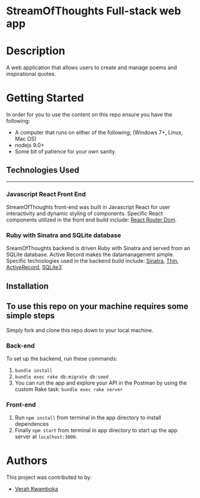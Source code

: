 # StreamOfThoughts Full-stack web app 

# Description
A web application that allows users to create and manage poems and inspirational quotes.

# Getting Started
In order for you to use the content on this repo ensure you have the following:

- A computer that runs on either of the following; (Windows 7+, Linux, Mac OS)
- nodejs 9.0+
- Some bit of patience for your own sanity.

## Technologies Used
---

### Javascript React Front End
StreamOfThoughts front-end was built in Javascript React for user interactivity and dynamic styling of components. Specific React components utilized in the front end build include: [React Router Dom](https://github.com/remix-run/react-router).

### Ruby with Sinatra and SQLite database
SreamOfThoughts backend is driven Ruby with Sinatra and served from an SQLite database.  Active Record makes the datamanagement simple.  Specific technologies used in the backend build include: [Sinatra](https://github.com/sinatra/sinatra), [Thin](https://github.com/macournoyer/thin), [ActiveRecord](https://github.com/rails/rails), [SQLite3](https://github.com/sparklemotion/sqlite3-ruby/).

## Installation

To use this repo on your machine requires some simple steps
---

Simply fork and clone this repo down to your local machine.

### Back-end
To set up the backend, run these commands:

 1. `bundle install`
 2. `bundle exec rake db:migrate db:seed`
 3. You can run the app and explore your API in the Postman by using the custom Rake task:
    `bundle exec rake server`

### Front-end
1. Run `npm install` from terminal in the app directory to install dependences
2. Finally `npm start` from terminal in app directory to start up the app server at `localhost:3000`. 

# Authors
This project was contributed to by:
- [Verah Kwamboka](https://github.com/VKwamboka/)

